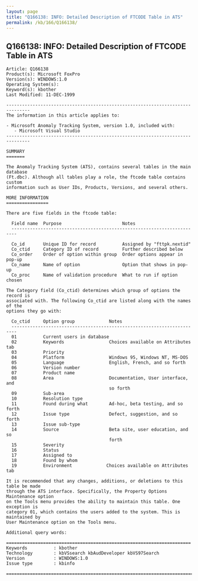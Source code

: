 ```yaml
---
layout: page
title: "Q166138: INFO: Detailed Description of FTCODE Table in ATS"
permalink: /kb/166/Q166138/
---
```


## Q166138: INFO: Detailed Description of FTCODE Table in ATS

	Article: Q166138
	Product(s): Microsoft FoxPro
	Version(s): WINDOWS:1.0
	Operating System(s): 
	Keyword(s): kbother
	Last Modified: 11-DEC-1999
	
	-------------------------------------------------------------------------------
	The information in this article applies to:
	
	- Microsoft Anomaly Tracking System, version 1.0, included with:
	   - Microsoft Visual Studio 
	-------------------------------------------------------------------------------
	
	SUMMARY
	=======
	
	The Anomaly Tracking System (ATS), contains several tables in the main database
	(Ft.dbc). Although all tables play a role, the ftcode table contains custom
	information such as User IDs, Products, Versions, and several others.
	
	MORE INFORMATION
	================
	
	There are five fields in the ftcode table:
	
	  Field name  Purpose                       Notes
	  ------------------------------------------------------------------------
	
	  Co_id       Unique ID for record          Assigned by "fttpk.nextid"
	  Co_ctid     Category ID of record         Further described below
	  Co_order    Order of option within group  Order options appear in pop-up
	  Co_name     Name of option                Option that shows in pop-up
	  Co_proc     Name of validation procedure  What to run if option chosen
	
	The Category field (Co_ctid) determines which group of options the record is
	associated with. The following Co_ctid are listed along with the names of the
	options they go with:
	
	  Co_ctid     Option group             Notes
	  ------------------------------------------------------------------------
	  01          Current users in database
	  02          Keywords                 Choices available on Attributes tab
	  03          Priority
	  04          Platform                 Windows 95, Windows NT, MS-DOS
	  05          Language                 English, French, and so forth
	  06          Version number
	  07          Product name
	  08          Area                     Documentation, User interface, and
	                                       so forth
	  09          Sub-area
	  10          Resolution type
	  11          Found during what        Ad-hoc, beta testing, and so forth
	  12          Issue type               Defect, suggestion, and so forth
	  13          Issue sub-type
	  14          Source                   Beta site, user education, and so
	                                       forth
	  15          Severity
	  16          Status
	  17          Assigned to
	  18          Found by whom
	  19          Environment             Choices available on Attributes tab
	
	It is recommended that any changes, additions, or deletions to this table be made
	through the ATS interface. Specifically, the Property Options Maintenance option
	on the Tools menu provides the ability to maintain this table. One exception is
	category 01, which contains the users added to the system. This is maintained by
	User Maintenance option on the Tools menu.
	
	Additional query words:
	
	======================================================================
	Keywords          : kbother 
	Technology        : kbVSsearch kbAudDeveloper kbVS97Search
	Version           : WINDOWS:1.0
	Issue type        : kbinfo
	
	=============================================================================
	
